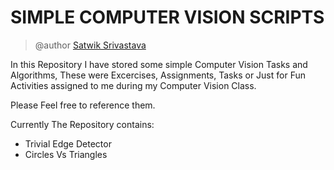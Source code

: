 # SIMPLE COMPUTER VISION SCRIPTS
> @author [Satwik Srivastava](https://github.com/Satwik-S9)

In this Repository I have stored some simple Computer Vision Tasks and Algorithms, These were Excercises, Assignments, Tasks or Just for Fun Activities assigned to me during my Computer Vision Class.

Please Feel free to reference them.

Currently The Repository contains:
- Trivial Edge Detector
- Circles Vs Triangles
